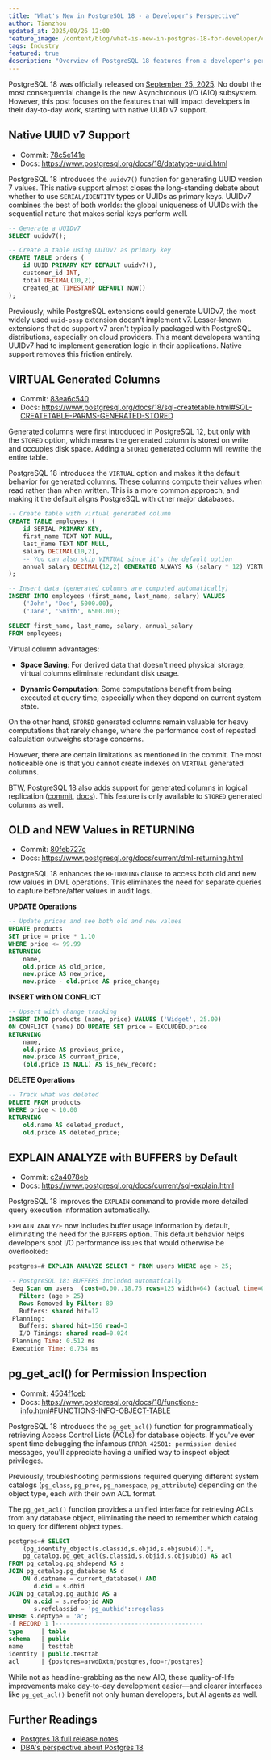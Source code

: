 ```yaml
---
title: "What's New in PostgreSQL 18 - a Developer's Perspective"
author: Tianzhou
updated_at: 2025/09/26 12:00
feature_image: /content/blog/what-is-new-in-postgres-18-for-developer/cover.webp
tags: Industry
featured: true
description: "Overview of PostgreSQL 18 features from a developer's perspective"
---
```


PostgreSQL 18 was officially released on [September 25, 2025](https://www.postgresql.org/about/news/postgresql-18-released-3142/). No doubt the most consequential change is the new Asynchronous I/O (AIO) subsystem. However, this post focuses on the features that will impact developers in their day-to-day work, starting with native UUID v7 support.

## Native UUID v7 Support

- Commit: [78c5e141e](https://postgr.es/c/78c5e141e)
- Docs: https://www.postgresql.org/docs/18/datatype-uuid.html

PostgreSQL 18 introduces the `uuidv7()` function for generating UUID version 7 values. This native support almost closes the long-standing debate about whether to use `SERIAL/IDENTITY` types or UUIDs as primary keys. UUIDv7 combines the best of both worlds: the global uniqueness of UUIDs with the sequential nature that makes serial keys perform well.

```sql
-- Generate a UUIDv7
SELECT uuidv7();

-- Create a table using UUIDv7 as primary key
CREATE TABLE orders (
    id UUID PRIMARY KEY DEFAULT uuidv7(),
    customer_id INT,
    total DECIMAL(10,2),
    created_at TIMESTAMP DEFAULT NOW()
);
```

Previously, while PostgreSQL extensions could generate UUIDv7, the most widely used `uuid-ossp` extension doesn't implement v7. Lesser-known extensions that do support v7 aren't typically packaged with PostgreSQL distributions, especially on cloud providers. This meant developers wanting UUIDv7 had to implement generation logic in their applications. Native support removes this friction entirely.

## VIRTUAL Generated Columns

- Commit: [83ea6c540](https://postgr.es/c/83ea6c540)
- Docs: https://www.postgresql.org/docs/18/sql-createtable.html#SQL-CREATETABLE-PARMS-GENERATED-STORED

Generated columns were first introduced in PostgreSQL 12, but only with the `STORED` option, which means the generated column is stored on write and occupies disk space. Adding a `STORED` generated column will rewrite the entire table.

PostgreSQL 18 introduces the `VIRTUAL` option and makes it the default behavior for generated columns. These columns compute their values when read rather than when written. This is a more common approach, and making it the default aligns PostgreSQL with other major databases.

```sql
-- Create table with virtual generated column
CREATE TABLE employees (
    id SERIAL PRIMARY KEY,
    first_name TEXT NOT NULL,
    last_name TEXT NOT NULL,
    salary DECIMAL(10,2),
    -- You can also skip VIRTUAL since it's the default option
    annual_salary DECIMAL(12,2) GENERATED ALWAYS AS (salary * 12) VIRTUAL
);

-- Insert data (generated columns are computed automatically)
INSERT INTO employees (first_name, last_name, salary) VALUES
    ('John', 'Doe', 5000.00),
    ('Jane', 'Smith', 6500.00);

SELECT first_name, last_name, salary, annual_salary
FROM employees;
```

Virtual column advantages:

- **Space Saving**: For derived data that doesn't need physical storage, virtual columns eliminate redundant disk usage.

- **Dynamic Computation**: Some computations benefit from being executed at query time, especially when they depend on current system state.

On the other hand, `STORED` generated columns remain valuable for heavy computations that rarely change, where the performance cost of repeated calculation outweighs storage concerns.

However, there are certain limitations as mentioned in the commit. The most noticeable one is that you cannot create indexes on `VIRTUAL` generated columns.

BTW, PostgreSQL 18 also adds support for generated columns in logical replication ([commit](https://postgr.es/c/745217a05), [docs](https://www.postgresql.org/docs/18/logical-replication-gencols.html)). This feature is only available to `STORED` generated columns as well.

## OLD and NEW Values in RETURNING

- Commit: [80feb727c](https://postgr.es/c/80feb727c)
- Docs: https://www.postgresql.org/docs/current/dml-returning.html

PostgreSQL 18 enhances the `RETURNING` clause to access both old and new row values in DML operations. This eliminates the need for separate queries to capture before/after values in audit logs.

**UPDATE Operations**

```sql
-- Update prices and see both old and new values
UPDATE products
SET price = price * 1.10
WHERE price <= 99.99
RETURNING
    name,
    old.price AS old_price,
    new.price AS new_price,
    new.price - old.price AS price_change;
```

**INSERT with ON CONFLICT**

```sql
-- Upsert with change tracking
INSERT INTO products (name, price) VALUES ('Widget', 25.00)
ON CONFLICT (name) DO UPDATE SET price = EXCLUDED.price
RETURNING
    name,
    old.price AS previous_price,
    new.price AS current_price,
    (old.price IS NULL) AS is_new_record;
```

**DELETE Operations**

```sql
-- Track what was deleted
DELETE FROM products
WHERE price < 10.00
RETURNING
    old.name AS deleted_product,
    old.price AS deleted_price;
```

## EXPLAIN ANALYZE with BUFFERS by Default

- Commit: [c2a4078eb](https://postgr.es/c/c2a4078eb)
- Docs: https://www.postgresql.org/docs/current/sql-explain.html

PostgreSQL 18 improves the `EXPLAIN` command to provide more detailed query execution information automatically.

`EXPLAIN ANALYZE` now includes buffer usage information by default, eliminating the need for the `BUFFERS` option. This default behavior helps developers spot I/O performance issues that would otherwise be overlooked:

```sql
postgres=# EXPLAIN ANALYZE SELECT * FROM users WHERE age > 25;

-- PostgreSQL 18: BUFFERS included automatically
 Seq Scan on users  (cost=0.00..18.75 rows=125 width=64) (actual time=0.029..0.087 rows=178 loops=1)
   Filter: (age > 25)
   Rows Removed by Filter: 89
   Buffers: shared hit=12
 Planning:
   Buffers: shared hit=156 read=3
   I/O Timings: shared read=0.024
 Planning Time: 0.512 ms
 Execution Time: 0.734 ms
```

## pg_get_acl() for Permission Inspection

- Commit: [4564f1ceb](https://postgr.es/c/4564f1ceb)
- Docs: https://www.postgresql.org/docs/18/functions-info.html#FUNCTIONS-INFO-OBJECT-TABLE

PostgreSQL 18 introduces the `pg_get_acl()` function for programmatically retrieving Access Control Lists (ACLs) for database objects. If you've ever spent time debugging the infamous `ERROR 42501: permission denied` messages, you'll appreciate having a unified way to inspect object privileges.

Previously, troubleshooting permissions required querying different system catalogs (`pg_class`, `pg_proc`, `pg_namespace`, `pg_attribute`) depending on the object type, each with their own ACL format.

The `pg_get_acl()` function provides a unified interface for retrieving ACLs from any database object, eliminating the need to remember which catalog to query for different object types.

```sql
postgres=# SELECT
    (pg_identify_object(s.classid,s.objid,s.objsubid)).*,
    pg_catalog.pg_get_acl(s.classid,s.objid,s.objsubid) AS acl
FROM pg_catalog.pg_shdepend AS s
JOIN pg_catalog.pg_database AS d
    ON d.datname = current_database() AND
       d.oid = s.dbid
JOIN pg_catalog.pg_authid AS a
    ON a.oid = s.refobjid AND
       s.refclassid = 'pg_authid'::regclass
WHERE s.deptype = 'a';
-[ RECORD 1 ]-----------------------------------------
type     | table
schema   | public
name     | testtab
identity | public.testtab
acl      | {postgres=arwdDxtm/postgres,foo=r/postgres}
```

While not as headline-grabbing as the new AIO, these quality-of-life improvements make day-to-day development easier—and clearer interfaces like `pg_get_acl()` benefit not only human developers, but AI agents as well.

## Further Readings

- [Postgres 18 full release notes](https://www.postgresql.org/docs/18/release-18.html)
- [DBA's perspective about Postgres 18](/blog/what-is-new-in-postgres-18)
